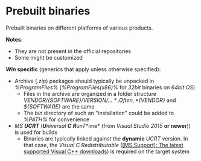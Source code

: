 Prebuilt binaries
=================

Prebuilt binaries on different platforms of various products.


**Notes**:

- They are not present in the official repositories
- Some might be customized

***Win* specific** (generics that apply unless otherwise specified):

- Archive (*.zip*) packages should typically be unpacked in *%ProgramFiles%* (*%ProgramFiles(x86)%* for *32bit* binaries on *64bit* *OS*)
    - Files in the archive are organized in a folder structure *${VENDOR}/${SOFTWARE}/${VERSION}/...*. Often, *${VENDOR}* and *${SOFTWARE}* are the same
    - The *bin* directory of such an "installation" could be added to *%PATH%* for convenience
- *MS **UCRT*** (***U**niversal **C** **R**un**T**ime* (from *Visual Studio 2015* **or newer**)) is used for builds
    - Binaries are typically linked against the **dynamic** *UCRT* version. In that case, the *Visual C Redistributable* ([[MS.Support]: The latest supported Visual C++ downloads](https://support.microsoft.com/en-us/help/2977003/the-latest-supported-visual-c-downloads)) is required on the target system

